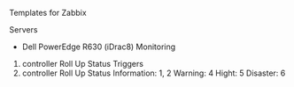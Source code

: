 Templates for Zabbix

Servers

- Dell PowerEdge R630 (iDrac8)
Monitoring
1) controller Roll Up Status
Triggers
1) controller Roll Up Status
Information: 1, 2
Warning: 4
Hight: 5
Disaster: 6